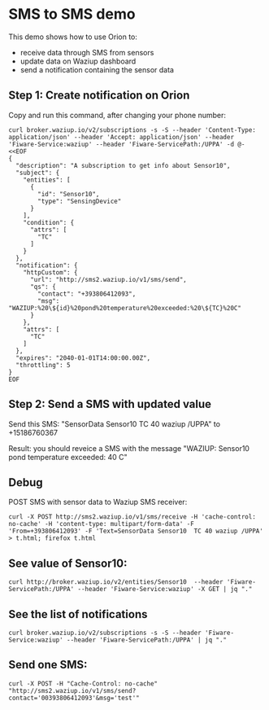 
SMS to SMS demo
===============

This demo shows how to use Orion to:
- receive data through SMS from sensors
- update data on Waziup dashboard
- send a notification containing the sensor data

Step 1: Create notification on Orion
------------------------------------

Copy and run this command, after changing your phone number:

```
curl broker.waziup.io/v2/subscriptions -s -S --header 'Content-Type: application/json' --header 'Accept: application/json' --header 'Fiware-Service:waziup' --header 'Fiware-ServicePath:/UPPA' -d @- <<EOF
{
  "description": "A subscription to get info about Sensor10",
  "subject": {
    "entities": [
      {
        "id": "Sensor10",
        "type": "SensingDevice"
      }
    ],
    "condition": {
      "attrs": [
        "TC"
      ]
    }
  },
  "notification": {
    "httpCustom": {
      "url": "http://sms2.waziup.io/v1/sms/send",
      "qs": {
        "contact": "+393806412093",
        "msg": "WAZIUP:%20\${id}%20pond%20temperature%20exceeded:%20\${TC}%20C"
      }
    },
    "attrs": [
      "TC"
    ]
  },
  "expires": "2040-01-01T14:00:00.00Z",
  "throttling": 5
}
EOF
```

Step 2: Send a SMS with updated value 
-------------------------------------

Send this SMS: "SensorData Sensor10  TC 40 waziup /UPPA" to +15186760367

Result: you should reveice a SMS with the message "WAZIUP: Sensor10 pond temperature exceeded: 40 C"

Debug
-----

POST SMS with sensor data to Waziup SMS receiver:

```
curl -X POST http://sms2.waziup.io/v1/sms/receive -H 'cache-control: no-cache' -H 'content-type: multipart/form-data' -F 'From=+393806412093' -F 'Text=SensorData Sensor10  TC 40 waziup /UPPA' > t.html; firefox t.html
```


See value of Sensor10:
----------------------

```
curl http://broker.waziup.io/v2/entities/Sensor10  --header 'Fiware-ServicePath:/UPPA' --header 'Fiware-Service:waziup' -X GET | jq "." 
```

See the list of notifications
-----------------------------

```
curl broker.waziup.io/v2/subscriptions -s -S --header 'Fiware-Service:waziup' --header 'Fiware-ServicePath:/UPPA' | jq "."
```


Send one SMS:
-------------
```
curl -X POST -H "Cache-Control: no-cache" "http://sms2.waziup.io/v1/sms/send?contact='00393806412093'&msg='test'"
```





